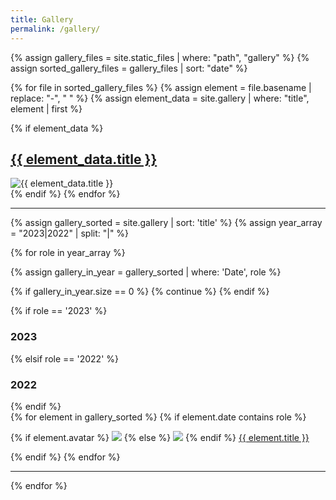 ```yaml
---
title: Gallery
permalink: /gallery/
---
```


{% assign gallery_files = site.static_files | where: "path", "gallery" %}
{% assign sorted_gallery_files = gallery_files | sort: "date" %}

{% for file in sorted_gallery_files %}
  {% assign element = file.basename | replace: "-", " " %}
  {% assign element_data = site.gallery | where: "title", element | first %}

  {% if element_data %}
    <div>
      <h2><a href="{{ file.path }}">{{ element_data.title }}</a></h2>
      <img src="{{ site.baseurl }}{{ element_data.gallery_image }}" alt="{{ element_data.title }}">
    </div>
  {% endif %}
{% endfor %} 

---

{% assign gallery_sorted = site.gallery | sort: 'title' %}
{% assign year_array = "2023|2022" | split: "|" %}

{% for role in year_array %}

{% assign gallery_in_year = gallery_sorted | where: 'Date', role %}

<!-- Skip section if there's nobody -->
{% if gallery_in_year.size == 0 %}
  {% continue %}
{% endif %}

<div class="pos_header">
{% if role == '2023' %}
<h3>2023</h3>
{% elsif role == '2022' %}
<h3>2022</h3>
{% endif %}
</div>


<div class="content list gallery">
  {% for element in gallery_sorted %}
    {% if element.date contains role %}
      <div class="list-item-gallery">
        <p class="list-post-title">
          {% if element.avatar %}
            <a href="{{ site.baseurl }}{{ element.url }}"><img class="profile-thumbnail" src="{{site.baseurl}}/gallery/{{element.avatar}}"></a>
          {% else %}
            <a href="{{ site.baseurl }}{{ element.url }}"><img class="profile-thumbnail" src="http://evansheline.com/wp-content/uploads/2011/02/facebook-Storm-Trooper.jpg"></a>
          {% endif %}
          <a class="title" href="{{ site.baseurl }}{{ element.url }}">{{ element.title }}</a>
        </p>
      </div>    
    {% endif %}
  {% endfor %}
</div>
<hr>
{% endfor %}
